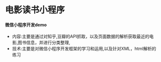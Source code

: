 # 电影读书小程序
#### 微信小程序开发demo
* 内容:主要是通过对知乎,豆瓣的API抓取，以及页面数据的解析获取最近的电影,图书信息，并进行分类整理,
* 技术:主要是对微信小程序开发框架的学习和运用,以及针对XML，html解析的练习

